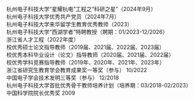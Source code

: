 杭州电子科技大学“星耀杭电”工程之“科研之星”（2024年9月）   
杭州电子科技大学优秀共产党员（2024年7月）   
杭州电子科技大学来华留学生教育优秀教师（2023）   
杭州电子科技大学“西湖学者”特聘教授（聘期：01/2023-12/2026）   
浙江省人才工程（2022年度）   
校优秀硕士论文指导教师（2019届、2021届、2022届、2023届）   
校优秀本科毕业设计（论文）指导教师（2020届、2021届、2022届）   
校优秀学科竞赛指导教师（2019年、2020年、2021年、2023年）   
浙江省研究生教育学会教育成果奖一等奖（参与） 10/2022   
中国电子学会技术发明三等奖（参与） 12/2018   
杭州电子科技大学首批优秀骨干教师培养计划（培养期：03/2018-02/2023）   
中国科学院院长优秀奖  2009   
